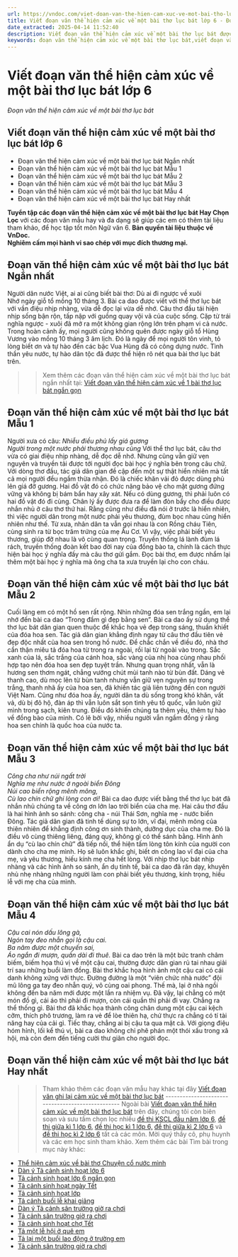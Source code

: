 ```yaml
---
url: https://vndoc.com/viet-doan-van-the-hien-cam-xuc-ve-mot-bai-tho-luc-bat-244729
title: Viết đoạn văn thể hiện cảm xúc về một bài thơ lục bát lớp 6 - Đoạn văn thể hiện cảm xúc về một bài thơ lục bát - VnDoc.com
date_extracted: 2025-04-14 11:52:40
description: Viết đoạn văn thể hiện cảm xúc về một bài thơ lục bát được biên soạn nhằm giúp các em HS đạt kết quả tốt trong quá trình làm bài tập và học tập môn Ngữ văn lớp 6.
keywords: đoạn văn thể hiện cảm xúc về một bài thơ lục bát,viết đoạn văn ghi lại cảm xúc về một bài thơ lục bát,Viết một đoạn văn ghi lại cảm xúc về một bài thơ lục bát ngắn nhất,Viết đoạn văn ghi lại cảm xúc về một bài thơ lục bát ngắn gọn,Viết đoạn văn ghi lại cảm nghĩ về một bài thơ lục bát,Viết đoạn văn ghi lại cảm nghĩ của em về một bài thơ lục bát,Đoạn văn ghi lại cảm xúc về một bài thơ lục bát,em hãy viết một đoạn văn từ 150 đến 200 chữ ghi lại cảm xúc của em về một bài thơ lục bát
---
```


# Viết đoạn văn thể hiện cảm xúc về một bài thơ lục bát lớp 6
 _Đoạn văn thể hiện cảm xúc về một bài thơ lục bát_
## **Viết đoạn văn thể hiện cảm xúc về một bài thơ lục bát lớp 6**
  * Đoạn văn thể hiện cảm xúc về một bài thơ lục bát Ngắn nhất
  * Đoạn văn thể hiện cảm xúc về một bài thơ lục bát Mẫu 1
  * Đoạn văn thể hiện cảm xúc về một bài thơ lục bát Mẫu 2
  * Đoạn văn thể hiện cảm xúc về một bài thơ lục bát Mẫu 3
  * Đoạn văn thể hiện cảm xúc về một bài thơ lục bát Mẫu 4
  * Đoạn văn thể hiện cảm xúc về một bài thơ lục bát Hay nhất

**Tuyển tập các đoạn văn thể hiện cảm xúc về một bài thơ lục bát Hay Chọn Lọc** với các đoạn văn mẫu hay và đa dạng sẽ giúp các em có thêm tài liệu tham khảo, để học tập tốt môn Ngữ văn 6.
**Bản quyền tài liệu thuộc về VnDoc.  
Nghiêm cấm mọi hành vi sao chép với mục đích thương mại.**
## **Đoạn văn thể hiện cảm xúc về một bài thơ lục bát Ngắn nhất**
Người dân nước Việt, ai ai cũng biết bài thơ:
Dù ai đi ngược về xuôi   
Nhớ ngày giỗ tổ mồng 10 tháng 3.
Bài ca dao được viết với thể thơ lục bát với vần điệu nhịp nhàng, vừa dễ đọc lại vừa dễ nhớ. Câu thơ đầu tái hiện nhịp sống bận rộn, tấp nập với guồng quay vội vã của cuộc sống. Cặp từ trái nghĩa ngược - xuôi đã mở ra một không gian rộng lớn trên phạm vi cả nước. Trong hoàn cảnh ấy, mọi người cũng không quên được ngày giỗ tổ Hùng Vương vào mồng 10 tháng 3 âm lịch. Đó là ngày để mọi người tôn vinh, tỏ lòng biết ơn và tự hào đến các bậc Vua Hùng đã có công dựng nước. Tình thần yêu nước, tự hào dân tộc đã được thể hiện rõ nét qua bài thơ lục bát trên.
>> Xem thêm các đoạn văn thể hiện cảm xúc về một bài thơ lục bát ngắn nhất tại: [Viết đoạn văn thể hiện cảm xúc về 1 bài thơ lục bát ngắn gọn](<https://vndoc.com/viet-doan-van-the-hien-cam-xuc-ve-mot-bai-tho-luc-bat-ngan-nhat-248869>)
## **Đoạn văn thể hiện cảm xúc về một bài thơ lục bát Mẫu 1**
Người xưa có câu:
_Nhiễu điều phủ lấy giá gương_  
 _Người trong một nước phải thương nhau cùng_
Với thể thơ lục bát, câu thơ vừa có giai điệu nhịp nhàng, dễ đọc dễ nhớ. Nhưng cũng vẫn giữ vẹn nguyên và truyền tải được tới người đọc bài học ý nghĩa bên trong câu chữ. Với dòng thơ đầu, tác giả dân gian đề cập đến một sự thật hiển nhiên mà tất cả mọi người đều ngầm thừa nhận. Đó là chiếc khăn vải đỏ được dùng phủ lên giá đỡ gương. Hai đồ vật đó có chức năng bảo vệ cho mặt gương đứng vững và không bị bám bẩn hay xây xát. Nếu có dùng gương, thì phải luôn có hai đồ vật đó đi cùng. Chân lý ấy được đưa ra để làm đòn bẩy cho điều được nhắn nhủ ở câu thơ thứ hai. Rằng cũng như điều đã nói ở trước là hiển nhiên, thì việc người dân trong một nước phải yêu thương, đùm bọc nhau cũng hiển nhiên như thế. Từ xưa, nhân dân ta vẫn gọi nhau là con Rồng cháu Tiên, cùng sinh ra từ bọc trăm trứng của mẹ Âu Cơ. Vì vậy, việc phải biết yêu thương, giúp đỡ nhau là vô cùng quan trọng. Truyền thống lá lành đùm lá rách, truyền thống đoàn kết bao đời nay của đồng bào ta, chính là cách thực hiện bài học ý nghĩa đấy mà câu thơ gửi gắm. Đọc bài thơ, em được nhẩm lại thêm một bài học ý nghĩa mà ông cha ta xưa truyền lại cho con cháu.
## **Đoạn văn thể hiện cảm xúc về một bài thơ lục bát Mẫu 2**
Cuối làng em có một hồ sen rất rộng. Nhìn những đóa sen trắng ngần, em lại nhớ đến bài ca dao “Trong đầm gì đẹp bằng sen”. Bài ca dao ấy sử dụng thể thơ lục bát dân gian quen thuộc để khắc họa vẻ đẹp trong sáng, thuần khiết của đóa hoa sen. Tác giả dân gian khẳng định ngay từ câu thơ đầu tiên vẻ đẹp độc nhất của hoa sen trong hồ nước. Để chắc chắn về điều đó, nhà thơ cẩn thận miêu tả đóa hoa từ trong ra ngoài, rồi lại từ ngoài vào trong. Sắc xanh của lá, sắc trắng của cánh hoa, sắc vàng của nhị hoa cùng nhau phối hợp tạo nên đóa hoa sen đẹp tuyệt trần. Nhưng quan trọng nhất, vẫn là hương sen thơm ngát, chẳng vướng chút mùi tanh nào từ bùn đất. Dáng vẻ thanh cao, dù mọc lên từ bùn tanh nhưng vẫn giữ vẹn nguyên sự trong trắng, thanh nhã ấy của hoa sen, đã khiến tác giả liên tưởng đến con người Việt Nam. Cũng như đóa hoa ấy, người dân ta dù sống trong khó khăn, vất vả, dù bị đô hộ, đàn áp thì vẫn luôn sắt son tình yêu tổ quốc, vẫn luôn giữ mình trong sạch, kiên trung. Điều đó khiến chúng ta thêm yêu, thêm tự hào về đồng bào của mình. Có lẽ bởi vậy, nhiều người vẫn ngầm đồng ý rằng hoa sen chính là quốc hoa của nước ta.
## **Đoạn văn thể hiện cảm xúc về một bài thơ lục bát Mẫu 3**
 _Công cha như núi ngất trời_   
_Nghĩa mẹ như nước ở ngoài biển Đông_   
_Núi cao biển rộng mênh mông,_   
_Cù lao chín chữ ghi lòng con ơi\!_
Bài ca dao được viết bằng thể thơ lục bát đã nhắn nhủ chúng ta về công ơn lớn lao trời biển của cha mẹ. Hai câu thơ đầu là hai hình ảnh so sánh: công cha - núi Thái Sơn, nghĩa mẹ - nước biển Đông. Tác giả dân gian đã tinh tế dùng sự to lớn, vĩ đại, mênh mông của thiên nhiên để khẳng định công ơn sinh thành, dưỡng dục của cha mẹ. Đó là điều vô cùng thiêng liêng, đáng quý, không gì có thể sánh bằng. Hình ảnh ẩn dụ “cù lao chín chữ” đã tiếp nối, thể hiện tấm lòng tôn kính của người con dành cho cha mẹ mình. Họ sẽ luôn khắc ghi, biết ơn công lao vĩ đại của cha mẹ, và yêu thương, hiếu kính mẹ cha hết lòng. Với nhịp thơ lục bát nhịp nhàng và các hình ảnh so sánh, ẩn dụ tinh tế, bài ca dao đã răn dạy, khuyên nhủ nhẹ nhàng những người làm con phải biết yêu thương, kính trọng, hiếu lễ với mẹ cha của mình.
## **Đoạn văn thể hiện cảm xúc về một bài thơ lục bát Mẫu 4**
 _Cậu cai nón dấu lông gà,_   
_Ngón tay đeo nhẫn gọi là cậu cai._   
_Ba năm được một chuyến sai,_   
_Áo ngắn đi mượn, quần dài đi thuê._
Bài ca dao trên là một bức tranh châm biếm, biếm họa thú vị về một cậu cai, thường được dân gian rủ tai nhau giải trí sau những buổi làm đồng. Bài thơ khắc họa hình ảnh một cậu cai có cái danh không xứng với thực. Đường đường là một “viên chức nhà nước” đội mũ lông ga tay đeo nhẫn quý, vô cùng oai phong. Thế mà, lại ở nhà ngồi không đến ba năm mới được một lần ra nhiệm vụ. Đã vậy, lại chẳng có một món đồ gì, cái áo thì phải đi mượn, còn cái quần thì phải đi vay. Chẳng ra thể thống gì. Bài thơ đã khắc họa thành công chân dung một cậu cai kệch cỡm, thích phô trương, làm ra vẻ để lòe thiên hạ, chứ thực ra chẳng có tí tài năng hay của cải gì. Tiếc thay, chẳng ai bị cậu ta qua mặt cả. Với giọng điệu hóm hỉnh, lối kể thú vị, bài ca dao không chỉ phê phán một thói xấu trong xã hội, mà còn đem đến tiếng cười thư giãn cho người đọc.
## **Đoạn văn thể hiện cảm xúc về một bài thơ lục bát Hay nhất**
>> Tham khảo thêm các đoạn văn mẫu hay khác tại đây [Viết đoạn văn ghi lại cảm xúc về một bài thơ lục bát](<https://vndoc.com/viet-doan-van-ghi-lai-cam-xuc-ve-mot-bai-tho-luc-bat-244732>)
\-------------------------------------------------
Ngoài bài [Viết đoạn văn thể hiện cảm xúc về một bài thơ lục bát](<https://vndoc.com/viet-doan-van-the-hien-cam-xuc-ve-mot-bai-tho-luc-bat-244729>) trên đây, chúng tôi còn biên soạn và sưu tầm chọn lọc nhiều [đề thi KSCL đầu năm lớp 6](<https://vndoc.com/khao-sat-chat-luong-dau-nam-lop6>), [đề thi giữa kì 1 lớp 6,](<https://vndoc.com/de-thi-giua-ki-1-lop6>) [đề thi học kì 1 lớp 6,](<https://vndoc.com/de-thi-hoc-ki-1-lop6>) [đề thi giữa kì 2 lớp 6](<https://vndoc.com/de-thi-giua-ki-2-lop6>) và [đề thi học kì 2 lớp 6](<https://vndoc.com/de-thi-hoc-ki-2-lop6>) tất cả các môn. Mời quý thầy cô, phụ huynh và các em học sinh tham khảo.
Xem thêm các bài Tìm bài trong mục này khác:
  * [Thể hiện cảm xúc về bài thơ Chuyện cổ nước mình ](</viet-doan-van-the-hien-cam-xuc-ve-mot-bai-tho-luc-bat-chuyen-co-nuoc-minh-282657>)
  * [Dàn ý Tả cảnh sinh hoạt lớp 6](</dan-y-ta-canh-sinh-hoat-lop-6-249278>)
  * [Tả cảnh sinh hoạt lớp 6 ngắn gọn](</ta-canh-sinh-hoat-lop-6-ngan-gon-249282>)
  * [Tả cảnh sinh hoạt ngày Tết](</van-mau-lop-6-ta-khong-khi-ngay-tet-que-em-138420>)
  * [Tả cảnh sinh hoạt lớp](</van-mau-lop-6-ke-lai-mot-buoi-sinh-hoat-lop-120820>)
  * [Tả cảnh buổi lễ khai giảng](</ta-quang-canh-san-truong-trong-buoi-le-khai-giang-dau-nam-hoc-148648>)
  * [Dàn ý Tả cảnh sân trường giờ ra chơi](</dan-y-ta-canh-san-truong-luc-ra-choi-138073>)
  * [Tả cảnh sân trường giờ ra chơi](</ta-quang-canh-san-truong-em-trong-gio-ra-choi-138065>)
  * [Tả cảnh sinh hoạt chợ Tết](</van-mau-lop-6-ta-quang-canh-mot-phien-cho-tet-114622>)
  * [Tả một lễ hội ở quê em](</van-mau-lop-6-ta-mot-le-hoi-o-que-em-138501>)
  * [Tả lại một buổi lao động ở trường em](</van-mau-lop-6-ta-lai-mot-buoi-lao-dong-o-truong-em-138534>)
  * [Tả cảnh sân trường giờ ra chơi](</ta-quang-canh-truong-em-gio-ra-choi-99179>)

